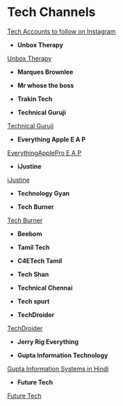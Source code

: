 # Tech Channels

[Tech Accounts to follow on Instagram](Tech%20Channels%202b7094bf7ba64e718f1463b2d8317ade/Tech%20Accounts%20to%20follow%20on%20Instagram%2096dc4dbb8d1a44a4b9c3e41956836f93.md)

- **Unbox Therapy**

[Unbox Therapy](https://www.youtube.com/user/unboxtherapy)

- **Marques Brownlee**

[](https://www.youtube.com/c/mkbhd)

- **Mr whose the boss**

[](https://www.youtube.com/c/Mrwhosetheboss)

- **Trakin Tech**

[](https://www.youtube.com/c/TrakinTech)

- **Technical Guruji**

[Technical Guruji](https://www.youtube.com/c/TechnicalGuruji)

- **Everything Apple E A P**

[EverythingApplePro E A P](https://www.youtube.com/c/EverythingApplePro)

- **iJustine**

[iJustine](https://www.youtube.com/c/iJustine)

- **Technology Gyan**

[](https://www.youtube.com/channel/UC1tVU8H153ZFO9eRsxdJlhA)

- **Tech Burner**

[Tech Burner](https://www.youtube.com/c/TechBurner)

- **Beebom**

[](https://www.youtube.com/c/BeebomCo)

- **Tamil Tech**

[](https://www.youtube.com/c/TamilTechOfficial)

- **C4ETech Tamil**

[](https://www.youtube.com/channel/UCfHbVIuScyuQob_2XpyfMZQ)

- **Tech Shan**

[](https://www.youtube.com/c/TechShanTamil)

- **Technical Chennai**

[](https://www.youtube.com/c/TechnicalChennai)

- **Tech spurt**

[](https://www.youtube.com/c/TechSpurt)

- **TechDroider**

[TechDroider](https://www.youtube.com/c/TechdroiderOfficial)

- **Jerry Rig Everything**

[](https://www.youtube.com/c/JerryRigEverything)

- **Gupta Information Technology**

[Gupta Information Systems in Hindi](https://www.youtube.com/channel/UCqOLFDSLrYKJUuSS0tQqvcw)

- **Future Tech**

[Future Tech](https://www.youtube.com/c/FutureTechOfficial)